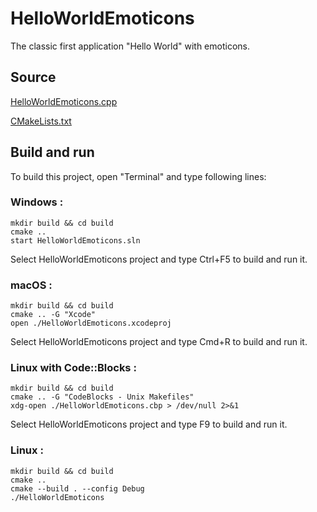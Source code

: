 # HelloWorldEmoticons

The classic first application "Hello World" with emoticons.

## Source

[HelloWorldEmoticons.cpp](HelloWorldEmoticons.cpp)

[CMakeLists.txt](CMakeLists.txt)

## Build and run

To build this project, open "Terminal" and type following lines:

### Windows :

``` shell
mkdir build && cd build
cmake .. 
start HelloWorldEmoticons.sln
```

Select HelloWorldEmoticons project and type Ctrl+F5 to build and run it.

### macOS :

``` shell
mkdir build && cd build
cmake .. -G "Xcode"
open ./HelloWorldEmoticons.xcodeproj
```

Select HelloWorldEmoticons project and type Cmd+R to build and run it.

### Linux with Code::Blocks :

``` shell
mkdir build && cd build
cmake .. -G "CodeBlocks - Unix Makefiles"
xdg-open ./HelloWorldEmoticons.cbp > /dev/null 2>&1
```

Select HelloWorldEmoticons project and type F9 to build and run it.

### Linux :

``` shell
mkdir build && cd build
cmake .. 
cmake --build . --config Debug
./HelloWorldEmoticons
```
